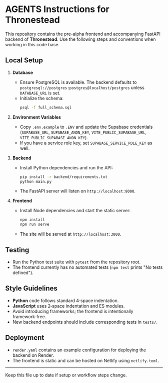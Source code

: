 # AGENTS Instructions for Thronestead

This repository contains the pre-alpha frontend and accompanying FastAPI backend of **Thronestead**. Use the following steps and conventions when working in this code base.

## Local Setup

1. **Database**
   - Ensure PostgreSQL is available. The backend defaults to `postgresql://postgres:postgres@localhost/postgres` unless `DATABASE_URL` is set.
   - Initialize the schema:
     ```bash
     psql -f full_schema.sql
     ```

2. **Environment Variables**
   - Copy `.env.example` to `.ENV` and update the Supabase credentials (`SUPABASE_URL`, `SUPABASE_ANON_KEY`, `VITE_PUBLIC_SUPABASE_URL`, `VITE_PUBLIC_SUPABASE_ANON_KEY`).
   - If you have a service role key, set `SUPABASE_SERVICE_ROLE_KEY` as well.

3. **Backend**
   - Install Python dependencies and run the API:
     ```bash
     pip install -r backend/requirements.txt
     python main.py
     ```
   - The FastAPI server will listen on `http://localhost:8000`.

4. **Frontend**
   - Install Node dependencies and start the static server:
     ```bash
     npm install
     npm run serve
     ```
   - The site will be served at `http://localhost:3000`.

## Testing

- Run the Python test suite with `pytest` from the repository root.
- The frontend currently has no automated tests (`npm test` prints "No tests defined").

## Style Guidelines

- **Python** code follows standard 4‑space indentation.
- **JavaScript** uses 2‑space indentation and ES modules.
- Avoid introducing frameworks; the frontend is intentionally framework‑free.
- New backend endpoints should include corresponding tests in `tests/`.

## Deployment

- `render.yaml` contains an example configuration for deploying the backend on Render.
- The frontend is static and can be hosted on Netlify using `netlify.toml`.

---

Keep this file up to date if setup or workflow steps change.
